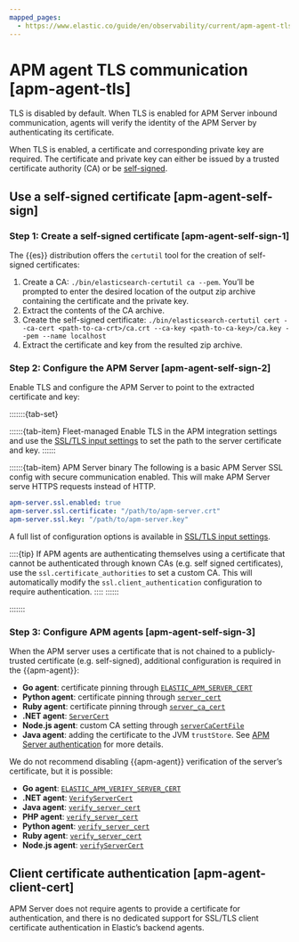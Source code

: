 ```yaml
---
mapped_pages:
  - https://www.elastic.co/guide/en/observability/current/apm-agent-tls.html
---
```


# APM agent TLS communication [apm-agent-tls]

TLS is disabled by default. When TLS is enabled for APM Server inbound communication, agents will verify the identity of the APM Server by authenticating its certificate.

When TLS is enabled, a certificate and corresponding private key are required. The certificate and private key can either be issued by a trusted certificate authority (CA) or be [self-signed](#apm-agent-self-sign).


## Use a self-signed certificate [apm-agent-self-sign] 


### Step 1: Create a self-signed certificate [apm-agent-self-sign-1] 

The {{es}} distribution offers the `certutil` tool for the creation of self-signed certificates:

1. Create a CA: `./bin/elasticsearch-certutil ca --pem`. You’ll be prompted to enter the desired location of the output zip archive containing the certificate and the private key.
2. Extract the contents of the CA archive.
3. Create the self-signed certificate: `./bin/elasticsearch-certutil cert --ca-cert <path-to-ca-crt>/ca.crt --ca-key <path-to-ca-key>/ca.key --pem --name localhost`
4. Extract the certificate and key from the resulted zip archive.


### Step 2: Configure the APM Server [apm-agent-self-sign-2] 

Enable TLS and configure the APM Server to point to the extracted certificate and key:

:::::::{tab-set}

::::::{tab-item} Fleet-managed
Enable TLS in the APM integration settings and use the [SSL/TLS input settings](ssltls-input-settings.md) to set the path to the server certificate and key.
::::::

::::::{tab-item} APM Server binary
The following is a basic APM Server SSL config with secure communication enabled. This will make APM Server serve HTTPS requests instead of HTTP.

```yaml
apm-server.ssl.enabled: true
apm-server.ssl.certificate: "/path/to/apm-server.crt"
apm-server.ssl.key: "/path/to/apm-server.key"
```

A full list of configuration options is available in [SSL/TLS input settings](ssltls-input-settings.md).

::::{tip} 
If APM agents are authenticating themselves using a certificate that cannot be authenticated through known CAs (e.g. self signed certificates), use the `ssl.certificate_authorities` to set a custom CA. This will automatically modify the `ssl.client_authentication` configuration to require authentication.
::::
::::::

:::::::

### Step 3: Configure APM agents [apm-agent-self-sign-3] 

When the APM server uses a certificate that is not chained to a publicly-trusted certificate (e.g. self-signed), additional configuration is required in the {{apm-agent}}:

* **Go agent**: certificate pinning through [`ELASTIC_APM_SERVER_CERT`](apm-agent-go://docs/reference/ingestion-tools/apm-agent-go/configuration.md#config-server-cert)
* **Python agent**: certificate pinning through [`server_cert`](apm-agent-python://docs/reference/ingestion-tools/apm-agent-python/configuration.md#config-server-cert)
* **Ruby agent**: certificate pinning through [`server_ca_cert`](apm-agent-ruby://docs/reference/ingestion-tools/apm-agent-ruby/configuration.md#config-ssl-ca-cert)
* **.NET agent**: [`ServerCert`](apm-agent-dotnet://docs/reference/ingestion-tools/apm-agent-dotnet/config-reporter.md#config-server-cert)
* **Node.js agent**: custom CA setting through [`serverCaCertFile`](apm-agent-nodejs://docs/reference/ingestion-tools/apm-agent-nodejs/configuration.md#server-ca-cert-file)
* **Java agent**: adding the certificate to the JVM `trustStore`. See [APM Server authentication](apm-agent-java://docs/reference/ingestion-tools/apm-agent-java/ssl-configuration.md#ssl-server-authentication) for more details.

We do not recommend disabling {{apm-agent}} verification of the server’s certificate, but it is possible:

* **Go agent**: [`ELASTIC_APM_VERIFY_SERVER_CERT`](apm-agent-go://docs/reference/ingestion-tools/apm-agent-go/configuration.md#config-verify-server-cert)
* **.NET agent**: [`VerifyServerCert`](apm-agent-dotnet://docs/reference/ingestion-tools/apm-agent-dotnet/config-reporter.md#config-verify-server-cert)
* **Java agent**: [`verify_server_cert`](apm-agent-java://docs/reference/ingestion-tools/apm-agent-java/config-reporter.md#config-verify-server-cert)
* **PHP agent**: [`verify_server_cert`](apm-agent-php://docs/reference/ingestion-tools/apm-agent-php/configuration-reference.md#config-verify-server-cert)
* **Python agent**: [`verify_server_cert`](apm-agent-python://docs/reference/ingestion-tools/apm-agent-python/configuration.md#config-verify-server-cert)
* **Ruby agent**: [`verify_server_cert`](apm-agent-ruby://docs/reference/ingestion-tools/apm-agent-ruby/configuration.md#config-verify-server-cert)
* **Node.js agent**: [`verifyServerCert`](apm-agent-nodejs://docs/reference/ingestion-tools/apm-agent-nodejs/configuration.md#validate-server-cert)


## Client certificate authentication [apm-agent-client-cert] 

APM Server does not require agents to provide a certificate for authentication, and there is no dedicated support for SSL/TLS client certificate authentication in Elastic’s backend agents.

